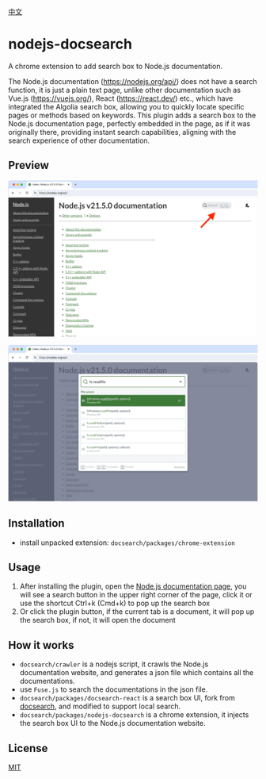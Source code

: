[中文](./README_zh.md)

# nodejs-docsearch

A chrome extension to add search box to Node.js documentation.

The Node.js documentation (https://nodejs.org/api/) does not have a search function, it is just a plain text page, unlike other documentation such as Vue.js (https://vuejs.org/), React (https://react.dev/) etc., which have integrated the Algolia search box, allowing you to quickly locate specific pages or methods based on keywords.
This plugin adds a search box to the Node.js documentation page, perfectly embedded in the page, as if it was originally there, providing instant search capabilities, aligning with the search experience of other documentation.

## Preview

![1.png](./screenshots/1.png)

![2.png](./screenshots/2.png)

## Installation

- install unpacked extension: `docsearch/packages/chrome-extension`

## Usage

1. After installing the plugin, open the [Node.js documentation page](https://nodejs.org/api/), you will see a search button in the upper right corner of the page, click it or use the shortcut Ctrl+k (Cmd+k) to pop up the search box
2. Or click the plugin button, if the current tab is a document, it will pop up the search box, if not, it will open the document

## How it works

- `docsearch/crawler` is a nodejs script, it crawls the Node.js documentation website, and generates a json file which contains all the documentations.
- use `Fuse.js` to search the documentations in the json file.
- `docsearch/packages/docsearch-react` is a search box UI, fork from [docsearch](https://github.com/algolia/docsearch), and modified to support local search.
- `docsearch/packages/nodejs-docsearch` is a chrome extension, it injects the search box UI to the Node.js documentation website.

## License

[MIT](LICENSE)
